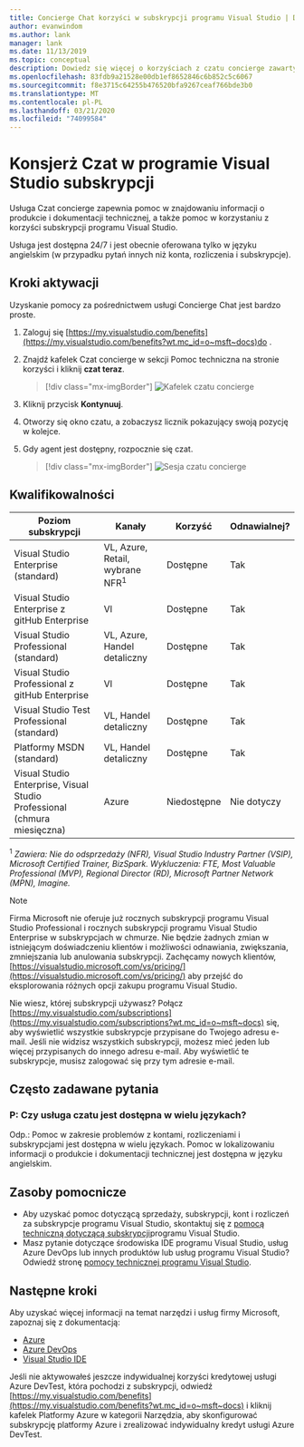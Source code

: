 ```yaml
---
title: Concierge Chat korzyści w subskrypcji programu Visual Studio | Dokumenty firmy Microsoft
author: evanwindom
ms.author: lank
manager: lank
ms.date: 11/13/2019
ms.topic: conceptual
description: Dowiedz się więcej o korzyściach z czatu concierge zawartych w subskrypcjach programu Visual Studio.
ms.openlocfilehash: 83fdb9a21528e00db1ef8652846c6b852c5c6067
ms.sourcegitcommit: f8e3715c64255b476520bfa9267ceaf766bde3b0
ms.translationtype: MT
ms.contentlocale: pl-PL
ms.lasthandoff: 03/21/2020
ms.locfileid: "74099584"
---
```

# <a name="concierge-chat-in-visual-studio-subscriptions"></a>Konsjerż Czat w programie Visual Studio subskrypcji
Usługa Czat concierge zapewnia pomoc w znajdowaniu informacji o produkcie i dokumentacji technicznej, a także pomoc w korzystaniu z korzyści subskrypcji programu Visual Studio.

Usługa jest dostępna 24/7 i jest obecnie oferowana tylko w języku angielskim (w przypadku pytań innych niż konta, rozliczenia i subskrypcje).

## <a name="activation-steps"></a>Kroki aktywacji
Uzyskanie pomocy za pośrednictwem usługi Concierge Chat jest bardzo proste.
1. Zaloguj się [https://my.visualstudio.com/benefits](https://my.visualstudio.com/benefits?wt.mc_id=o~msft~docs)do .

2. Znajdź kafelek Czat concierge w sekcji Pomoc techniczna na stronie korzyści i kliknij **czat teraz**.
    > [!div class="mx-imgBorder"]
    > ![Kafelek czatu concierge](_img/vs-concierge-chat/vs-concierge-chat-tile.png)

3. Kliknij przycisk **Kontynuuj**.

4. Otworzy się okno czatu, a zobaczysz licznik pokazujący swoją pozycję w kolejce.

5. Gdy agent jest dostępny, rozpocznie się czat.
    > [!div class="mx-imgBorder"]
    > ![Sesja czatu concierge](_img/vs-concierge-chat/vs-concierge-chat-session.png)

## <a name="eligibility"></a>Kwalifikowalności
| Poziom subskrypcji                                                 |     Kanały                                            | Korzyść                                                          | Odnawialnej?    |
|--------------------------------------------------------------------|---------------------------------------------------------|------------------------------------------------------------------|---------------|
| Visual Studio Enterprise (standard)   | VL, Azure, Retail, wybrane NFR<sup>1</sup> | Dostępne       |  Tak          |
| Visual Studio Enterprise z gitHub Enterprise | Vl| Dostępne       |  Tak          |
| Visual Studio Professional (standard) | VL, Azure, Handel detaliczny                                       | Dostępne                                                            |  Tak          |
| Visual Studio Professional z gitHub Enterprise | Vl | Dostępne                                                            |  Tak          |
| Visual Studio Test Professional (standard)                         | VL, Handel detaliczny                                              | Dostępne                                             |  Tak          |
| Platformy MSDN (standard)                                          | VL, Handel detaliczny                                              | Dostępne                                              |  Tak          |
| Visual Studio Enterprise, Visual Studio Professional (chmura miesięczna) | Azure | Niedostępne | Nie dotyczy |

<sup>1</sup>  *Zawiera: Nie do odsprzedaży (NFR), Visual Studio Industry Partner (VSIP), Microsoft Certified Trainer, BizSpark.  Wykluczenia: FTE, Most Valuable Professional (MVP), Regional Director (RD), Microsoft Partner Network (MPN), Imagine.*

> [!NOTE]
> Firma Microsoft nie oferuje już rocznych subskrypcji programu Visual Studio Professional i rocznych subskrypcji programu Visual Studio Enterprise w subskrypcjach w chmurze. Nie będzie żadnych zmian w istniejącym doświadczeniu klientów i możliwości odnawiania, zwiększania, zmniejszania lub anulowania subskrypcji. Zachęcamy nowych klientów, [https://visualstudio.microsoft.com/vs/pricing/](https://visualstudio.microsoft.com/vs/pricing/) aby przejść do eksplorowania różnych opcji zakupu programu Visual Studio.

Nie wiesz, której subskrypcji używasz?  Połącz [https://my.visualstudio.com/subscriptions](https://my.visualstudio.com/subscriptions?wt.mc_id=o~msft~docs) się, aby wyświetlić wszystkie subskrypcje przypisane do Twojego adresu e-mail. Jeśli nie widzisz wszystkich subskrypcji, możesz mieć jeden lub więcej przypisanych do innego adresu e-mail.  Aby wyświetlić te subskrypcje, musisz zalogować się przy tym adresie e-mail.

## <a name="frequently-asked-questions"></a>Często zadawane pytania
### <a name="q--is-the-chat-service-available-in-multiple-languages"></a>P: Czy usługa czatu jest dostępna w wielu językach?
   Odp.: Pomoc w zakresie problemów z kontami, rozliczeniami i subskrypcjami jest dostępna w wielu językach.  Pomoc w lokalizowaniu informacji o produkcie i dokumentacji technicznej jest dostępna w języku angielskim.

## <a name="support-resources"></a>Zasoby pomocnicze
- Aby uzyskać pomoc dotyczącą sprzedaży, subskrypcji, kont i rozliczeń za subskrypcje programu Visual Studio, skontaktuj się z [pomocą techniczną dotyczącą subskrypcji](https://visualstudio.microsoft.com/subscriptions/support/)programu Visual Studio.
- Masz pytanie dotyczące środowiska IDE programu Visual Studio, usług Azure DevOps lub innych produktów lub usług programu Visual Studio?  Odwiedź stronę [pomocy technicznej programu Visual Studio](https://visualstudio.microsoft.com/support/).

## <a name="next-steps"></a>Następne kroki
Aby uzyskać więcej informacji na temat narzędzi i usług firmy Microsoft, zapoznaj się z dokumentacją:
- [Azure](/azure/)
- [Azure DevOps](/azure/devops/)
- [Visual Studio IDE](/visualstudio/)

Jeśli nie aktywowałeś jeszcze indywidualnej korzyści kredytowej usługi Azure DevTest, która pochodzi z subskrypcji, odwiedź [https://my.visualstudio.com/benefits](https://my.visualstudio.com/benefits?wt.mc_id=o~msft~docs) i kliknij kafelek Platformy Azure w kategorii Narzędzia, aby skonfigurować subskrypcję platformy Azure i zrealizować indywidualny kredyt usługi Azure DevTest.